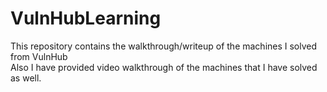 # VulnHubLearning
This repository contains the walkthrough/writeup of the machines I solved from VulnHub <br>
Also I have provided video walkthrough of the machines that I have solved as well. 
